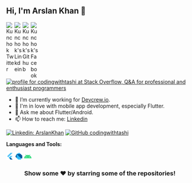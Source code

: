 ## Hi, I'm Arslan Khan 👋


<a href="https://stackoverflow.com/users/2849458/m-arslankhan">
  <img align="left" alt="Kunchok Twitter" width="22px" src="https://cdn.jsdelivr.net/npm/simple-icons@v3/icons/twitter.svg" />
</a>
<a href="https://pk.linkedin.com/in/muhammad-arslan-khan">
  <img align="left" alt="Kunchok's Linkdein" width="22px" src="https://cdn.jsdelivr.net/npm/simple-icons@v3/icons/linkedin.svg" />
</a>
<a href="https://github.com/MuhammamdArslanKhan">
  <img align="left" alt="Kunchok's Github" width="22px" src="https://cdn.jsdelivr.net/npm/simple-icons@v3/icons/github.svg" />
</a>
<a href="https://www.facebook.com/Muhammad.Arslan.Niazi">
  <img align="left" alt="Kunchok's Facebook" width="22px" src="https://cdn.jsdelivr.net/npm/simple-icons@v3/icons/facebook.svg" />
</a>

<br/>
<br/>

<a href="https://stackoverflow.com/users/2849458/m-arslankhan"><img src="https://stackoverflow.com/users/flair/2849458.png" width="208" height="58" alt="profile for codingwithtashi at Stack Overflow, Q&amp;A for professional and enthusiast programmers" title="profile for codingwithtashi at Stack Overflow, Q&amp;A for professional and enthusiast programmers"></a>

- 🔭 I’m currently working for [Devcrew.io](https://devcrew.io/).
- 🌱 I'm in love with mobile app development, especially Flutter.
- 💬 Ask me about Flutter/Android.
- 📫 How to reach me: [Linkedin](https://pk.linkedin.com/in/muhammad-arslan-khan)


[![Linkedin: ArslanKhan](https://img.shields.io/badge/-arslankhan-blue?style=flat-square&logo=Linkedin&logoColor=white&link=https://www.linkedin.com/in/muhammad-arslan-khan/)](https://pk.linkedin.com/in/muhammad-arslan-khan)
[![GitHub codingwithtashi](https://img.shields.io/github/followers/MuhammamdArslanKhan?label=follow&style=social)](https://github.com/MuhammamdArslanKhan)



**Languages and Tools:**  

<code><img height="20" src="https://raw.githubusercontent.com/github/explore/80688e429a7d4ef2fca1e82350fe8e3517d3494d/topics/flutter/flutter.png"></code>
<code><img height="20" src="https://raw.githubusercontent.com/github/explore/80688e429a7d4ef2fca1e82350fe8e3517d3494d/topics/dart/dart.png"></code>
<code><img height="20" src="https://raw.githubusercontent.com/github/explore/80688e429a7d4ef2fca1e82350fe8e3517d3494d/topics/android/android.png"></code>

<div align="center">   




### Show some ❤️ by starring some of the repositories!   


</div>
